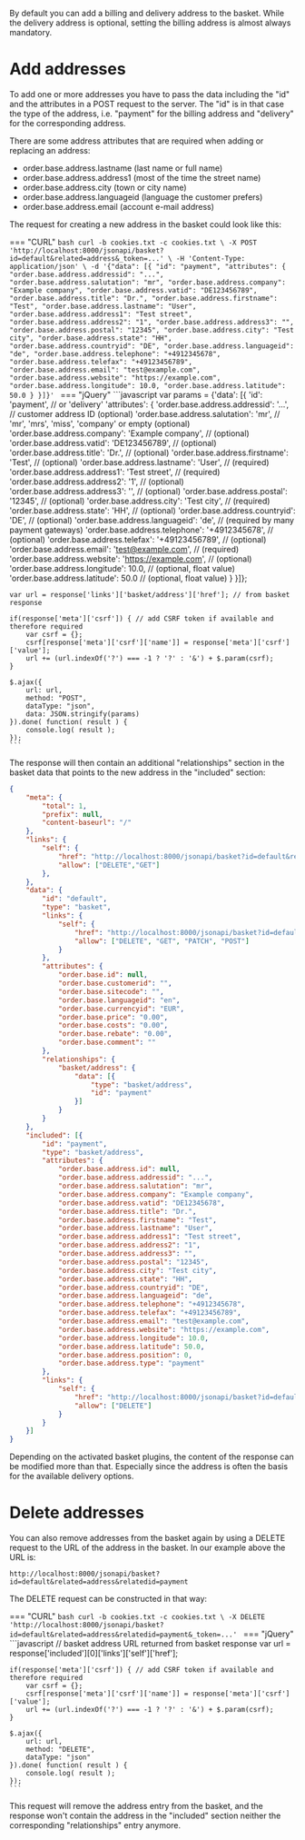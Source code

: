 By default you can add a billing and delivery address to the basket. While the delivery address is optional, setting the billing address is almost always mandatory.

# Add addresses

To add one or more addresses you have to pass the data including the "id" and the attributes in a POST request to the server. The "id" is in that case the type of the address, i.e. "payment" for the billing address and "delivery" for the corresponding address.

There are some address attributes that are required when adding or replacing an address:

* order.base.address.lastname (last name or full name)
* order.base.address.address1 (most of the time the street name)
* order.base.address.city (town or city name)
* order.base.address.languageid (language the customer prefers)
* order.base.address.email (account e-mail address)

The request for creating a new address in the basket could look like this:

=== "CURL"
    ```bash
    curl -b cookies.txt -c cookies.txt \
    -X POST 'http://localhost:8000/jsonapi/basket?id=default&related=address&_token=...' \
    -H 'Content-Type: application/json' \
    -d '{"data": [{
        "id": "payment",
        "attributes": {
            "order.base.address.addressid": "...",
            "order.base.address.salutation": "mr",
            "order.base.address.company": "Example company",
            "order.base.address.vatid": "DE123456789",
            "order.base.address.title": "Dr.",
            "order.base.address.firstname": "Test",
            "order.base.address.lastname": "User",
            "order.base.address.address1": "Test street",
            "order.base.address.address2": "1",
            "order.base.address.address3": "",
            "order.base.address.postal": "12345",
            "order.base.address.city": "Test city",
            "order.base.address.state": "HH",
            "order.base.address.countryid": "DE",
            "order.base.address.languageid": "de",
            "order.base.address.telephone": "+4912345678",
            "order.base.address.telefax": "+49123456789",
            "order.base.address.email": "test@example.com",
            "order.base.address.website": "https://example.com",
            "order.base.address.longitude": 10.0,
            "order.base.address.latitude": 50.0
        }
    }]}'
    ```
=== "jQuery"
    ```javascript
    var params = {'data': [{
        'id': 'payment', // or 'delivery'
        'attributes': {
            'order.base.address.addressid': '...', // customer address ID (optional)
            'order.base.address.salutation': 'mr', // 'mr', 'mrs', 'miss', 'company' or empty (optional)
            'order.base.address.company': 'Example company', // (optional)
            'order.base.address.vatid': 'DE123456789', // (optional)
            'order.base.address.title': 'Dr.', // (optional)
            'order.base.address.firstname': 'Test', // (optional)
            'order.base.address.lastname': 'User', // (required)
            'order.base.address.address1': 'Test street', // (required)
            'order.base.address.address2': '1', // (optional)
            'order.base.address.address3': '', // (optional)
            'order.base.address.postal': '12345', // (optional)
            'order.base.address.city': 'Test city', // (required)
            'order.base.address.state': 'HH', // (optional)
            'order.base.address.countryid': 'DE', // (optional)
            'order.base.address.languageid': 'de', // (required by many payment gateways)
            'order.base.address.telephone': '+4912345678', // (optional)
            'order.base.address.telefax': '+49123456789', // (optional)
            'order.base.address.email': 'test@example.com', // (required)
            'order.base.address.website': 'https://example.com', // (optional)
            'order.base.address.longitude': 10.0, // (optional, float value)
            'order.base.address.latitude': 50.0 // (optional, float value)
        }
    }]};

    var url = response['links']['basket/address']['href']; // from basket response

    if(response['meta']['csrf']) { // add CSRF token if available and therefore required
        var csrf = {};
        csrf[response['meta']['csrf']['name']] = response['meta']['csrf']['value'];
        url += (url.indexOf('?') === -1 ? '?' : '&') + $.param(csrf);
    }

    $.ajax({
        url: url,
        method: "POST",
        dataType: "json",
        data: JSON.stringify(params)
    }).done( function( result ) {
        console.log( result );
    });
    ```

The response will then contain an additional "relationships" section in the basket data that points to the new address in the "included" section:

```json
{
    "meta": {
        "total": 1,
        "prefix": null,
        "content-baseurl": "/"
    },
    "links": {
        "self": {
            "href": "http://localhost:8000/jsonapi/basket?id=default&related=address",
            "allow": ["DELETE","GET"]
        },
    },
    "data": {
        "id": "default",
        "type": "basket",
        "links": {
            "self": {
                "href": "http://localhost:8000/jsonapi/basket?id=default",
                "allow": ["DELETE", "GET", "PATCH", "POST"]
            }
        },
        "attributes": {
            "order.base.id": null,
            "order.base.customerid": "",
            "order.base.sitecode": "",
            "order.base.languageid": "en",
            "order.base.currencyid": "EUR",
            "order.base.price": "0.00",
            "order.base.costs": "0.00",
            "order.base.rebate": "0.00",
            "order.base.comment": ""
        },
        "relationships": {
            "basket/address": {
                "data": [{
                    "type": "basket/address",
                    "id": "payment"
                }]
            }
        }
    },
    "included": [{
        "id": "payment",
        "type": "basket/address",
        "attributes": {
            "order.base.address.id": null,
            "order.base.address.addressid": "...",
            "order.base.address.salutation": "mr",
            "order.base.address.company": "Example company",
            "order.base.address.vatid": "DE12345678",
            "order.base.address.title": "Dr.",
            "order.base.address.firstname": "Test",
            "order.base.address.lastname": "User",
            "order.base.address.address1": "Test street",
            "order.base.address.address2": "1",
            "order.base.address.address3": "",
            "order.base.address.postal": "12345",
            "order.base.address.city": "Test city",
            "order.base.address.state": "HH",
            "order.base.address.countryid": "DE",
            "order.base.address.languageid": "de",
            "order.base.address.telephone": "+4912345678",
            "order.base.address.telefax": "+49123456789",
            "order.base.address.email": "test@example.com",
            "order.base.address.website": "https://example.com",
            "order.base.address.longitude": 10.0,
            "order.base.address.latitude": 50.0,
            "order.base.address.position": 0,
            "order.base.address.type": "payment"
        },
        "links": {
            "self": {
                "href": "http://localhost:8000/jsonapi/basket?id=default&related=address&relatedid=payment",
                "allow": ["DELETE"]
            }
        }
    }]
}
```

Depending on the activated basket plugins, the content of the response can be modified more than that. Especially since the address is often the basis for the available delivery options.

# Delete addresses

You can also remove addresses from the basket again by using a DELETE request to the URL of the address in the basket. In our example above the URL is:

```
http://localhost:8000/jsonapi/basket?id=default&related=address&relatedid=payment
```

The DELETE request can be constructed in that way:

=== "CURL"
    ```bash
    curl -b cookies.txt -c cookies.txt \
    -X DELETE 'http://localhost:8000/jsonapi/basket?id=default&related=address&relatedid=payment&_token=...'
    ```
=== "jQuery"
    ```javascript
    // basket address URL returned from basket response
    var url = response['included'][0]['links']['self']['href'];

    if(response['meta']['csrf']) { // add CSRF token if available and therefore required
        var csrf = {};
        csrf[response['meta']['csrf']['name']] = response['meta']['csrf']['value'];
        url += (url.indexOf('?') === -1 ? '?' : '&') + $.param(csrf);
    }

    $.ajax({
        url: url,
        method: "DELETE",
        dataType: "json"
    }).done( function( result ) {
        console.log( result );
    });
    ```

This request will remove the address entry from the basket, and the response won't contain the address in the "included" section neither the corresponding "relationships" entry anymore.

